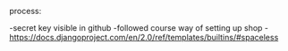 process:

-secret key visible in github
-followed course way of setting up shop
-https://docs.djangoproject.com/en/2.0/ref/templates/builtins/#spaceless
